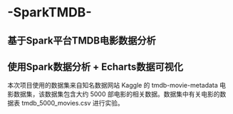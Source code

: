 # -SparkTMDB-
基于Spark平台TMDB电影数据分析
---
使用Spark数据分析 + Echarts数据可视化
---
本次项目使用的数据集来自知名数据网站 Kaggle 的 tmdb-movie-metadata 电影数据集，该数据集包含大约 5000 部电影的相关数据。数据集中有关电影的数据表 tmdb_5000_movies.csv 进行实验。
